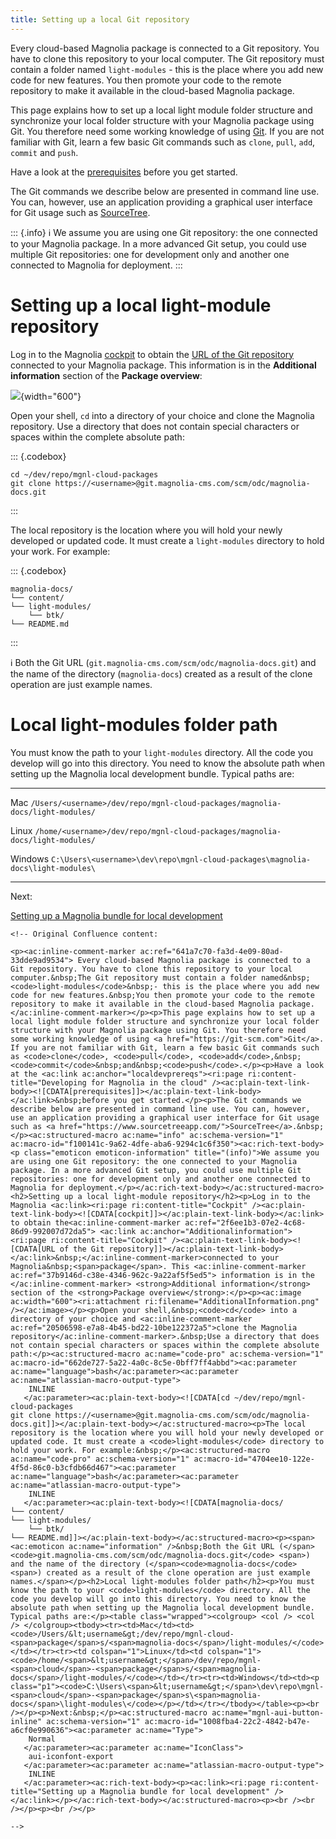 ```yaml
---
title: Setting up a local Git repository
---
```


Every cloud-based Magnolia package is connected to a Git repository. You
have to clone this repository to your local computer. The Git repository
must contain a folder named `light-modules` - this is the place where
you add new code for new features. You then promote your code to the
remote repository to make it available in the cloud-based Magnolia
package.

This page explains how to set up a local light module folder structure
and synchronize your local folder structure with your Magnolia package
using Git. You therefore need some working knowledge of using
[Git](https://git-scm.com). If you are not familiar with Git, learn a
few basic Git commands such as `clone`, `pull`, `add`, `commit` and
`push`.

Have a look at the
[prerequisites](/Magnolia+Cloud/Developing+for+Magnolia+in+the+cloud#localdevprereqs)
before you get started.

The Git commands we describe below are presented in command line use.
You can, however, use an application providing a graphical user
interface for Git usage such as
[SourceTree](https://www.sourcetreeapp.com/).

::: {.info}
:information_source: We assume you are using one Git repository: the one
connected to your Magnolia package. In a more advanced Git setup, you
could use multiple Git repositories: one for development only and
another one connected to Magnolia for deployment.
:::

Setting up a local light-module repository
==========================================

Log in to the Magnolia [cockpit](/Magnolia+Cloud/Cockpit) to obtain the
[URL of the Git
repository](/Magnolia+Cloud/Cockpit#additional-information) connected to
your Magnolia package. This information is in the **Additional
information** section of the **Package overview**:

![](AdditionalInformation.png){width="600"}

Open your shell, `cd` into a directory of your choice and clone the
Magnolia repository. Use a directory that does not contain special
characters or spaces within the complete absolute path:

::: {.codebox}
``` {.bash}
cd ~/dev/repo/mgnl-cloud-packages
git clone https://<username>@git.magnolia-cms.com/scm/odc/magnolia-docs.git
```
:::

The local repository is the location where you will hold your newly
developed or updated code. It must create a `light-modules` directory to
hold your work. For example:

::: {.codebox}
``` {.bash}
magnolia-docs/
└── content/
└── light-modules/
    └── btk/
└── README.md
```
:::

:information_source: Both the Git URL
(`git.magnolia-cms.com/scm/odc/magnolia-docs.git`) and the name of the
directory (`magnolia-docs`) created as a result of the clone operation
are just example names.

Local light-modules folder path
===============================

You must know the path to your `light-modules` directory. All the code
you develop will go into this directory. You need to know the absolute
path when setting up the Magnolia local development bundle. Typical
paths are:

  ----------------------------------- ---------------------------------------------------------------------------------
  Mac                                 `/Users/<username>/dev/repo/mgnl-cloud-packages/magnolia-docs/light-modules/`

  Linux                               `/home/<username>/dev/repo/mgnl-cloud-packages/magnolia-docs/light-modules/`

  Windows                             `C:\Users\<username>\dev\repo\mgnl-cloud-packages\magnolia-docs\light-modules\`
  ----------------------------------- ---------------------------------------------------------------------------------

Next:

[Setting up a Magnolia bundle for local
development](/Magnolia+Cloud/Developing+for+Magnolia+in+the+cloud/Setting+up+a+Magnolia+bundle+for+local+development)

```{=html}
<!-- Original Confluence content:

<p><ac:inline-comment-marker ac:ref="641a7c70-fa3d-4e09-80ad-33dde9ad9534"> Every cloud-based Magnolia package is connected to a Git repository. You have to clone this repository to your local computer.&nbsp;The Git repository must contain a folder named&nbsp; <code>light-modules</code>&nbsp;- this is the place where you add new code for new features.&nbsp;You then promote your code to the remote repository to make it available in the cloud-based Magnolia package. </ac:inline-comment-marker></p><p>This page explains how to set up a local light module folder structure and synchronize your local folder structure with your Magnolia package using Git. You therefore need some working knowledge of using <a href="https://git-scm.com">Git</a>. If you are not familiar with Git, learn a few basic Git commands such as <code>clone</code>, <code>pull</code>, <code>add</code>,&nbsp;<code>commit</code>&nbsp;and&nbsp;<code>push</code>.</p><p>Have a look at the <ac:link ac:anchor="localdevprereqs"><ri:page ri:content-title="Developing for Magnolia in the cloud" /><ac:plain-text-link-body><![CDATA[prerequisites]]></ac:plain-text-link-body></ac:link>&nbsp;before you get started.</p><p>The Git commands we describe below are presented in command line use. You can, however, use an application providing a graphical user interface for Git usage such as <a href="https://www.sourcetreeapp.com/">SourceTree</a>.&nbsp;</p><ac:structured-macro ac:name="info" ac:schema-version="1" ac:macro-id="f100141c-9a62-4dfe-aba6-9294c1c6f350"><ac:rich-text-body><p class="emoticon emoticon-information" title="(info)">We assume you are using one Git repository: the one connected to your Magnolia package. In a more advanced Git setup, you could use multiple Git repositories: one for development only and another one connected to Magnolia for deployment.</p></ac:rich-text-body></ac:structured-macro><h2>Setting up a local light-module repository</h2><p>Log in to the Magnolia <ac:link><ri:page ri:content-title="Cockpit" /><ac:plain-text-link-body><![CDATA[cockpit]]></ac:plain-text-link-body></ac:link> to obtain the<ac:inline-comment-marker ac:ref="2f6ee1b3-07e2-4c68-86d9-992007d72da5"> <ac:link ac:anchor="Additionalinformation"><ri:page ri:content-title="Cockpit" /><ac:plain-text-link-body><![CDATA[URL of the Git repository]]></ac:plain-text-link-body></ac:link>&nbsp;</ac:inline-comment-marker>connected to your Magnolia&nbsp;<span>package</span>. This <ac:inline-comment-marker ac:ref="37b9146d-c38e-4346-962c-9a22af5f5ed5"> information is in the </ac:inline-comment-marker> <strong>Additional information</strong> section of the <strong>Package overview</strong>:</p><p><ac:image ac:width="600"><ri:attachment ri:filename="AdditionalInformation.png" /></ac:image></p><p>Open your shell,&nbsp;<code>cd</code> into a directory of your choice and <ac:inline-comment-marker ac:ref="20506598-e7a8-4b45-bd22-10be122372a5">clone the Magnolia repository</ac:inline-comment-marker>.&nbsp;Use a directory that does not contain special characters or spaces within the complete absolute path:</p><ac:structured-macro ac:name="code-pro" ac:schema-version="1" ac:macro-id="662de727-5a22-4a0c-8c5e-0bff7ff4abbd"><ac:parameter ac:name="language">bash</ac:parameter><ac:parameter ac:name="atlassian-macro-output-type">
    INLINE
   </ac:parameter><ac:plain-text-body><![CDATA[cd ~/dev/repo/mgnl-cloud-packages
git clone https://<username>@git.magnolia-cms.com/scm/odc/magnolia-docs.git]]></ac:plain-text-body></ac:structured-macro><p>The local repository is the location where you will hold your newly developed or updated code. It must create a <code>light-modules</code> directory to hold your work. For example:&nbsp;</p><ac:structured-macro ac:name="code-pro" ac:schema-version="1" ac:macro-id="4704ee10-122e-4f5d-86c0-b3cfdb66d467"><ac:parameter ac:name="language">bash</ac:parameter><ac:parameter ac:name="atlassian-macro-output-type">
    INLINE
   </ac:parameter><ac:plain-text-body><![CDATA[magnolia-docs/
└── content/
└── light-modules/
    └── btk/
└── README.md]]></ac:plain-text-body></ac:structured-macro><p><span><ac:emoticon ac:name="information" />&nbsp;Both the Git URL (</span><code>git.magnolia-cms.com/scm/odc/magnolia-docs.git</code> <span>) and the name of the directory (</span><code>magnolia-docs</code><span>) created as a result of the clone operation are just example names.</span></p><h2>Local light-modules folder path</h2><p>You must know the path to your <code>light-modules</code> directory. All the code you develop will go into this directory. You need to know the absolute path when setting up the Magnolia local development bundle. Typical paths are:</p><table class="wrapped"><colgroup> <col /> <col /> </colgroup><tbody><tr><td>Mac</td><td><code>/Users/&lt;username&gt;/dev/repo/mgnl-cloud-<span>package</span>s/<span>magnolia-docs</span>/light-modules/</code></td></tr><tr><td colspan="1">Linux</td><td colspan="1"><code>/home/<span>&lt;username&gt;</span>/dev/repo/mgnl-<span>cloud</span>-<span>package</span>s/<span>magnolia-docs</span>/light-modules/</code></td></tr><tr><td>Windows</td><td><p class="p1"><code>C:\Users\<span>&lt;username&gt;</span>\dev\repo\mgnl-<span>cloud</span>-<span>package</span>s\<span>magnolia-docs</span>\light-modules\</code></p></td></tr></tbody></table><p><br /></p><p>Next:&nbsp;</p><ac:structured-macro ac:name="mgnl-aui-button-inline" ac:schema-version="1" ac:macro-id="1008fba4-22c2-4842-b47e-a6cf0e990636"><ac:parameter ac:name="Type">
    Normal
   </ac:parameter><ac:parameter ac:name="IconClass">
    aui-iconfont-export
   </ac:parameter><ac:parameter ac:name="atlassian-macro-output-type">
    INLINE
   </ac:parameter><ac:rich-text-body><p><ac:link><ri:page ri:content-title="Setting up a Magnolia bundle for local development" /></ac:link></p></ac:rich-text-body></ac:structured-macro><p><br /><br /></p><p><br /></p>

-->
```
